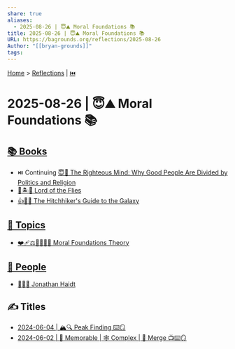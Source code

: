 ```yaml
---
share: true
aliases:
  - 2025-08-26 | 😇⛰️ Moral Foundations 📚
title: 2025-08-26 | 😇⛰️ Moral Foundations 📚
URL: https://bagrounds.org/reflections/2025-08-26
Author: "[[bryan-grounds]]"
tags:
---
```

[Home](../index.md) > [Reflections](./index.md) | [⏮️](./2025-08-25.md)  
# 2025-08-26 | 😇⛰️ Moral Foundations 📚  
## [📚 Books](../books/index.md)  
- ⏯️ Continuing [😇🧠 The Righteous Mind: Why Good People Are Divided by Politics and Religion](../books/the-righteous-mind.md)  
- [👦🏝️🐷 Lord of the Flies](../books/lord-of-the-flies.md)  
- [👍🦮🌌 The Hitchhiker's Guide to the Galaxy](../books/the-hitchhikers-guide-to-the-galaxy.md)  
  
## [🌌 Topics](../topics/index.md)  
- [❤️‍🩹⚖️🤝👑😇🗽 Moral Foundations Theory](../topics/moral-foundations-theory.md)  
  
## [👥 People](../people/index.md)  
- [🧠🤝🐘 Jonathan Haidt](../people/jonathan-haidt.md)  
  
## ✍️ Titles  
- [2024-06-04 | 🏔️🔍 Peak Finding ⌨️🪞](./2024-06-04.md)  
- [2024-06-02 | 🧠 Memorable | 🕸️ Complex | 🔀 Merge 📺⌨️🪞](./2024-06-02.md)